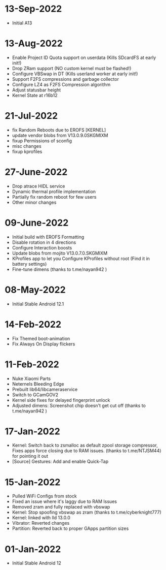 # 13-Sep-2022
- Initial A13

# 13-Aug-2022
- Enable Project ID Quota support on userdata (Kills SDcardFS at early init!) 
- Drop ZRam support (NO custom kernel must be flashed!) 
- Configure VBSwap in DT (Kills userland worker at early init!) 
- Support F2FS compressions and garbage collector 
- Configure LZ4 as F2FS Compression algorithm
- Adjust statusbar height
- Kernel State at r16b12

# 21-Jul-2022
- fix Random Reboots due to EROFS [KERNEL]
- update vendor blobs from V13.0.9.0SKGMIXM 
- fixup Permissions of sconfig
- misc changes
- fixup kprofiles

# 27-June-2022
- Drop atrace HIDL service
- Dynamic thermal profile implementation
- Partially fix random reboot for few users
- Other minor changes

# 09-June-2022
- Initial build with EROFS Formatting
- Disable rotation in 4 directions
- Configure Interaction boosts
- Update blobs from mojito V13.0.7.0.SKGMIXM
- KProfiles app to let you Configure KProfiles without root (Find it in battery settings)
- Fine-tune dimens (thanks to t.me/nayan942 )

# 08-May-2022
- Initial Stable Android 12.1

# 14-Feb-2022
- Fix Themed boot-animation 
- Fix Always On Display flickers

# 11-Feb-2022
- Nuke Xiaomi Parts
- Neternels Bleeding Edge 
- Prebuilt lib64/libcameraservice
- Switch to GCamGOV2  
- Kernel side fixes for delayed fingerprint unlock
- Adjusted dimens: Screenshot chip doesn't get cut off (thanks to t.me/nayan942 )

# 17-Jan-2022
- Kernel: Switch back to zsmalloc as default zpool storage compressor, Fixes apps force closing due to RAM issues. (thanks to t.me/NTJSM44)  for pointing it out 
- [Source] Gestures: Add and enable Quick-Tap

# 15-Jan-2022
- Pulled WiFi Configs from stock
- Fixed an issue where it's laggy due to RAM Issues
- Removed zram and fully replaced with vbswap
- Kernel: Stop spoofing vbswap as zram (thanks to t.me/cyberknight777)
- Kernel: linked with lld 13.0.0
- Vibrator: Reverted changes
- Partition: Reverted back to proper GApps partition sizes

# 01-Jan-2022
- Initial Stable Android 12
